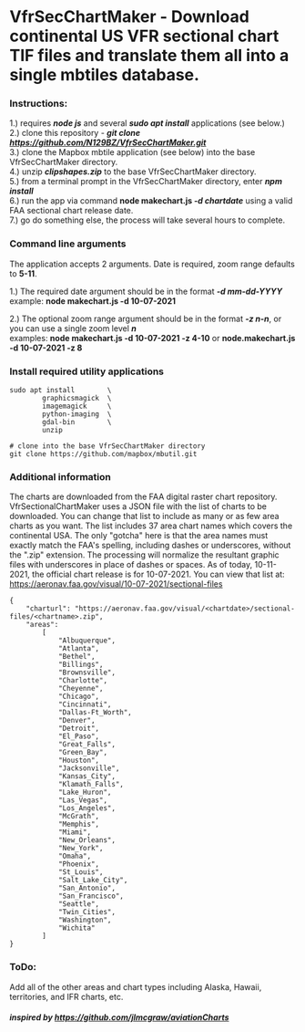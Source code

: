 # VfrSecChartMaker - Download continental US VFR sectional chart TIF files and translate them all into a single mbtiles database.  

### Instructions:   
1.) requires ***node js*** and several ***sudo apt install*** applications (see below.)  
2.) clone this repository - ***git clone https://github.com/N129BZ/VfrSecChartMaker.git***    
3.) clone the Mapbox mbtile application (see below) into the base VfrSecChartMaker directory.       
4.) unzip ***clipshapes.zip*** to the base VfrSecChartMaker directory.   
5.) from a terminal prompt in the VfrSecChartMaker directory, enter ***npm install***     
6.) run the app via command **node makechart.js *-d chartdate*** using a valid FAA sectional chart release date.        
7.) go do something else, the process will take several hours to complete.
     
### Command line arguments    
The application accepts 2 arguments. Date is required, zoom range defaults to **5-11**.     
        
1.) The required date argument should be in the format ***-d mm-dd-YYYY***            
        example: **node makechart.js -d 10-07-2021**        
            
2.) The optional zoom range argument should be in the format ***-z n-n***, or you can use a single zoom level ***n***                
        examples: **node makechart.js -d 10-07-2021 -z 4-10** or **node.makechart.js -d 10-07-2021 -z 8**     
                        
### Install required utility applications
```
sudo apt install        \   
        graphicsmagick  \
        imagemagick     \
        python-imaging  \
        gdal-bin        \
        unzip
        
# clone into the base VfrSecChartMaker directory
git clone https://github.com/mapbox/mbutil.git

```
### Additional information       
The charts are downloaded from the FAA digital raster chart repository. VfrSectionalChartMaker uses a JSON file with the list of charts to be downloaded. You can change that list to include as many or as few area charts as you want. The list includes 37 area chart names which covers the continental USA. The only "gotcha" here is that the area names must exactly match the FAA's spelling, including dashes or underscores, without the ".zip" extension. The processing will normalize the resultant graphic files with underscores in place of dashes or spaces. As of today, 10-11-2021, the official chart release is for 10-07-2021.  You can view that list at: https://aeronav.faa.gov/visual/10-07-2021/sectional-files    
```
{
    "charturl": "https://aeronav.faa.gov/visual/<chartdate>/sectional-files/<chartname>.zip",
    "areas":
        [
            "Albuquerque",
            "Atlanta",
            "Bethel",
            "Billings",
            "Brownsville",
            "Charlotte",
            "Cheyenne",
            "Chicago",
            "Cincinnati",
            "Dallas-Ft_Worth",
            "Denver",
            "Detroit",
            "El_Paso",
            "Great_Falls",
            "Green_Bay",
            "Houston",
            "Jacksonville",
            "Kansas_City",
            "Klamath_Falls",
            "Lake_Huron",
            "Las_Vegas",
            "Los_Angeles",
            "McGrath",
            "Memphis",
            "Miami",
            "New_Orleans",
            "New_York",
            "Omaha", 
            "Phoenix",
            "St_Louis",
            "Salt_Lake_City",
            "San_Antonio",
            "San_Francisco",
            "Seattle",
            "Twin_Cities",
            "Washington",
            "Wichita"            
        ]
}
```

### ToDo:    
Add all of the other areas and chart types including Alaska, Hawaii, territories, and IFR charts, etc.    
     
      
#### ***inspired by https://github.com/jlmcgraw/aviationCharts*** 

